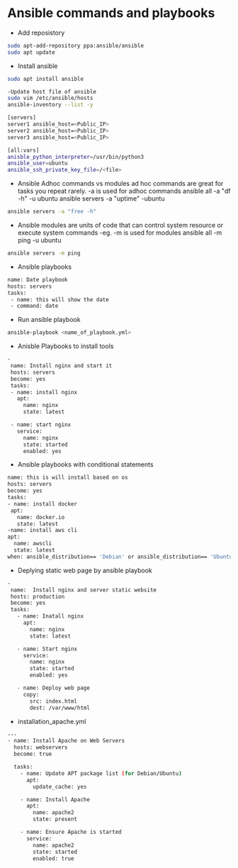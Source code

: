 # Ansible commands and playbooks
- Add reposistory
```bash
sudo apt-add-repository ppa:ansible/ansible
sudo apt update
  ```
- Install ansible
```bash
sudo apt install ansible
```
```bash
-Update host file of ansible
sudo vim /etc/ansible/hosts
ansible-inventory --list -y
```
```bash
[servers]
server1 ansible_host=<Public_IP>
server2 ansible_host=<Public_IP>
server3 ansible_host=<Public_IP>

[all:vars]
anisble_python_interpreter=/usr/bin/python3
ansible_user=ubuntu
ansible_ssh_private_key_file=/<file>
```
- Ansible Adhoc commands vs modules
ad hoc commands are great for tasks you repeat rarely.
-a is used for adhoc commands ansible all -a "df -h" -u ubuntu ansible servers -a "uptime" -ubuntu
```bash
ansible servers -a "free -h"
```
- Ansible modules are units of code that can control system resource or execute system commands
-eg.
-m is used for modules ansible all -m ping -u ubuntu
```bash
ansible servers -m ping
```
- Ansible playbooks
```bash
name: Date playbook
hosts: servers
tasks:
 - name: this will show the date
 - command: date
```

- Run ansible playbook
```bash
ansible-playbook <name_of_playbook.yml>
```
- Anisble Playbooks to install tools
```bash
-
 name: Install nginx and start it
 hosts: servers
 become: yes
 tasks:
 - name: install nginx
   apt:
     name: nginx
     state: latest

 - name: start nginx
   service:
     name: nginx
     state: started
     enabled: yes

```
- Ansible playbooks with conditional statements
```bash
name: this is will install based on os
hosts: servers
become: yes
tasks:
- name: install docker
 apt:
   name: docker.io
   state: latest
-name: install aws cli
apt:
  name: awscli
  state: latest
when: ansible_distribution== 'Debian' or ansible_distribution== 'Ubuntu'
```
- Deplying static web page by ansible playbook
```bash
-
 name:  Install nginx and server static website
 hosts: production
 become: yes
 tasks:
   - name: Inatall nginx
     apt:
       name: nginx
       state: latest

   - name: Start nginx
     service:
       name: nginx
       state: started
       enabled: yes

   - name: Deploy web page
     copy:
       src: index.html
       dest: /var/www/html
``` 
- installation_apache.yml
```bash
---
- name: Install Apache on Web Servers
  hosts: webservers
  become: true

  tasks:
    - name: Update APT package list (for Debian/Ubuntu)
      apt:
        update_cache: yes

    - name: Install Apache
      apt:
        name: apache2
        state: present

    - name: Ensure Apache is started
      service:
        name: apache2
        state: started
        enabled: true
```
